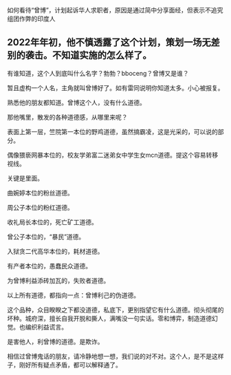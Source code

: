 如何看待“曾博”，计划起诉华人求职者，原因是通过简中分享面经，但表示不追究组团作弊的印度人

## 2022年年初，他不慎透露了这个计划，策划一场无差别的袭击。不知道实施的怎么样了。

有谁知道，这个人到底叫什么名字？勃勃？bboceng？曾博又是谁？

暂且虚构一个人名，主角就叫曾博好了。如有雷同说明你知道太多。小心被报复。

熟悉他的朋友都知道。曾博这个人，没有什么道德。

那他嘴里，散发的各种道德感，从哪里来呢？

表面上第一层，竺院第一本位的野鸡道德，虽然搞霸凌，这是光采的，可以说的部分。

偶像猥亵网暴本位的，校友学弟富二迷弟女中学生女mcn道德。提这个容易转移视线。

关键是里面。

曲婉婷本位的粉丝道德。

周公子本位的粉红道德。

收礼局长本位的，死亡矿工道德。

曾公子本位的，“暴民”道德。

入狱贪二代高华本位的，耗材道德。

有产者本位的，愚蠢民众道德。

为曾博利益添砖加瓦的，失败者道德。

以上所有道德，都指向一点：曾博利己的伪道德。

这个品种，众目睽睽之下都没道德，私底下，更别指望它有什么道德。彻头彻尾的坏种。城府深，擅长自我开脱和撕人，满嘴没一句实话。零和博弈，制造道德幻觉。也编织利益谎言。

是害他人，利曾博的道德。是欺诈。

相信过曾博鬼话的朋友，请冷静地想一想，我们说的对不对。这个人，是不是这样子，刚好所有疑点矛盾，都可以解释通了。
